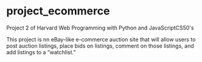 # project_ecommerce

<p> Project 2 of Harvard Web Programming with Python and JavaScriptCS50's</p>
<p> This project is nn eBay-like e-commerce auction site that will allow users to post auction listings, place bids on listings, comment on those listings, and add listings to a “watchlist.”</p>
